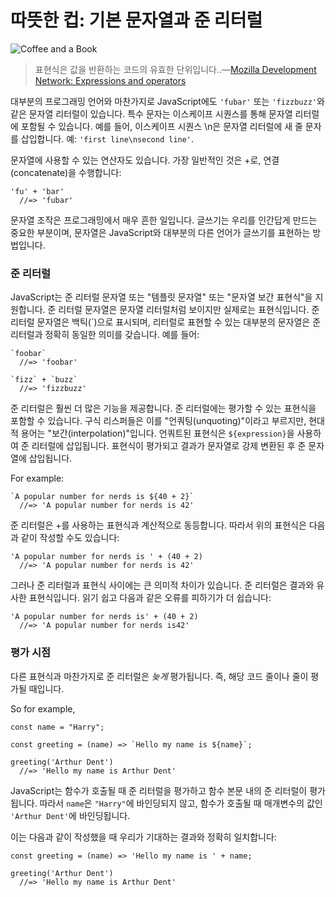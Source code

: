 # 따뜻한 컵: 기본 문자열과 준 리터럴


![Coffee and a Book](../images/coffee-and-a-book.jpg)

> 표현식은 값을 반환하는 코드의 유효한 단위입니다..—[Mozilla Development Network: Expressions and operators](https://developer.mozilla.org/en-US/docs/Web/JavaScript/Guide/Expressions_and_Operators)

대부분의 프로그래밍 언어와 마찬가지로 JavaScript에도 `'fubar'` 또는 `'fizzbuzz'`와 같은 문자열 리터럴이 있습니다. 특수 문자는 이스케이프 시퀀스를 통해 문자열 리터럴에 포함될 수 있습니다. 예를 들어, 이스케이프 시퀀스 \n은 문자열 리터럴에 새 줄 문자를 삽입합니다. 예: `'first line\nsecond line'`.

문자열에 사용할 수 있는 연산자도 있습니다. 가장 일반적인 것은 +로, 연결(concatenate)을 수행합니다:

    'fu' + 'bar'
      //=> 'fubar'
      
문자열 조작은 프로그래밍에서 매우 흔한 일입니다. 글쓰기는 우리를 인간답게 만드는 중요한 부분이며, 문자열은 JavaScript와 대부분의 다른 언어가 글쓰기를 표현하는 방법입니다.


### 준 리터럴

JavaScript는 준 리터럴 문자열 또는 "템플릿 문자열" 또는 "문자열 보간 표현식"을 지원합니다. 준 리터럴 문자열은 문자열 리터럴처럼 보이지만 실제로는 표현식입니다. 준 리터럴 문자열은 백틱(`)으로 표시되며, 리터럴로 표현할 수 있는 대부분의 문자열은 준 리터럴과 정확히 동일한 의미를 갖습니다. 예를 들어:

    `foobar`
      //=> 'foobar'
      
    `fizz` + `buzz`
      //=> 'fizzbuzz'

준 리터럴은 훨씬 더 많은 기능을 제공합니다. 준 리터럴에는 평가할 수 있는 표현식을 포함할 수 있습니다. 구식 리스퍼들은 이를 "언쿼팅(unquoting)"이라고 부르지만, 현대적 용어는 "보간(interpolation)"입니다. 언쿼트된 표현식은 `${expression}`을 사용하여 준 리터럴에 삽입됩니다. 표현식이 평가되고 결과가 문자열로 강제 변환된 후 준 문자열에 삽입됩니다.


For example:

    `A popular number for nerds is ${40 + 2}`
      //=> 'A popular number for nerds is 42'

준 리터럴은 +를 사용하는 표현식과 계산적으로 동등합니다. 따라서 위의 표현식은 다음과 같이 작성할 수도 있습니다:

    'A popular number for nerds is ' + (40 + 2)
      //=> 'A popular number for nerds is 42'
      
그러나 준 리터럴과 표현식 사이에는 큰 의미적 차이가 있습니다. 준 리터럴은 결과와 유사한 표현식입니다. 읽기 쉽고 다음과 같은 오류를 피하기가 더 쉽습니다:

    'A popular number for nerds is' + (40 + 2)
      //=> 'A popular number for nerds is42'
      
### 평가 시점

다른 표현식과 마찬가지로 준 리터럴은 *늦게* 평가됩니다. 즉, 해당 코드 줄이나 줄이 평가될 때입니다.

So for example, 

    const name = "Harry";
    
    const greeting = (name) => `Hello my name is ${name}`;
    
    greeting('Arthur Dent')
      //=> 'Hello my name is Arthur Dent'
      
JavaScript는 함수가 호출될 때 준 리터럴을 평가하고 함수 본문 내의 준 리터럴이 평가됩니다. 따라서 `name`은 `"Harry"`에 바인딩되지 않고, 함수가 호출될 때 매개변수의 값인 `'Arthur Dent'`에 바인딩됩니다.

이는 다음과 같이 작성했을 때 우리가 기대하는 결과와 정확히 일치합니다:
    
    const greeting = (name) => 'Hello my name is ' + name;
    
    greeting('Arthur Dent')
      //=> 'Hello my name is Arthur Dent'

